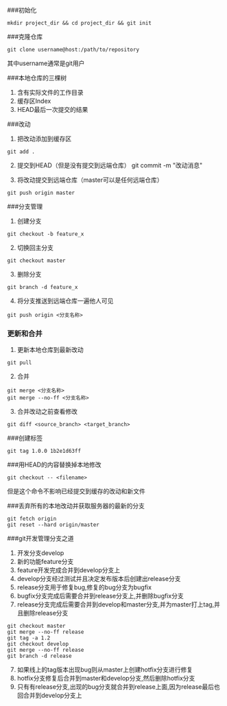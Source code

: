 ###初始化
```
mkdir project_dir && cd project_dir && git init
```

###克隆仓库   
```
git clone username@host:/path/to/repository
```
其中username通常是git用户

###本地仓库的三棵树
1. 含有实际文件的工作目录
2. 缓存区Index
3. HEAD最后一次提交的结果

###改动
1. 把改动添加到缓存区
```
git add .
```
2. 提交到HEAD（但是没有提交到远端仓库） 
git commit -m "改动消息"

3. 将改动提交到远端仓库（master可以是任何远端仓库）
```
git push origin master
```

###分支管理
1. 创建分支
```
git checkout -b feature_x 
```
2. 切换回主分支
```
git checkout master 
```
3. 删除分支
```
git branch -d feature_x
```
4. 将分支推送到远端仓库一遍他人可见 
```
git push origin <分支名称>
```

### 更新和合并
1. 更新本地仓库到最新改动 
```
git pull 
```
2. 合并 
```
git merge <分支名称>
git merge --no-ff <分支名称>
```
3. 合并改动之前查看修改
```
git diff <source_branch> <target_branch>
```

###创建标签
```
git tag 1.0.0 1b2e1d63ff
```

###用HEAD的内容替换掉本地修改
```
git checkout -- <filename>
```
但是这个命令不影响已经提交到缓存的改动和新文件

###丢弃所有的本地改动并获取服务器的最新的分支
```
git fetch origin 
git reset --hard origin/master
```

###git开发管理分支之道
1. 开发分支develop 
2. 新的功能feature分支 
3. feature开发完成合并到develop分支上
4. develop分支经过测试并且决定发布版本后创建出release分支 
5. release分支用于修复bug,修复的bug分支为bugfix
6. bugfix分支完成后需要合并到release分支上,并删除bugfix分支
6. release分支完成后需要合并到develop和master分支,并为master打上tag,并且删除release分支
```
git checkout master 
git merge --no-ff release
git tag -a 1.2 
git checkout develop 
git merge --no-ff release 
git branch -d release
```
7. 如果线上的tag版本出现bug则从master上创建hotfix分支进行修复
8. hotfix分支修复后合并到master和develop分支,然后删除hotfix分支
9. 只有有release分支,出现的bug分支就合并到release上面,因为release最后也回合并到develop分支上
